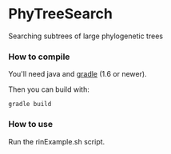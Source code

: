 PhyTreeSearch
=============

Searching subtrees of large phylogenetic trees


### How to compile

You'll need java and [gradle](http://www.gradle.org/downloads "Gradle") (1.6 or newer).

Then you can build with:

    gradle build

### How to use

Run the rinExample.sh script. 

